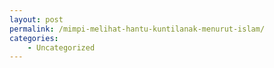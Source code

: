 ```yaml
---
layout: post
permalink: /mimpi-melihat-hantu-kuntilanak-menurut-islam/
categories:
    - Uncategorized
---
```


